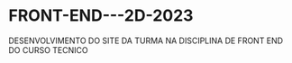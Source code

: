 # FRONT-END---2D-2023
DESENVOLVIMENTO DO SITE DA TURMA NA DISCIPLINA DE FRONT END DO CURSO TECNICO  
